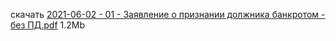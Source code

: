 <!-- [В начало](/docs/index.md) -->

скачать [2021-06-02 - 01 - Заявление о признании должника банкротом - без ПД.pdf](https://raw.githubusercontent.com/polnomochiya-prava/net-polnomochiy-y-doveritelya-sovcombank-public/df85e1382570bfcaef58c9aa813f654d4d900a51/docs/dokumenty-v-sud-dele/2021-06-02-01-zayavlenie-o-priznanii-dolgnika-bankrotom/2021-06-02%20-%2001%20-%20%D0%97%D0%B0%D1%8F%D0%B2%D0%BB%D0%B5%D0%BD%D0%B8%D0%B5%20%D0%BE%20%D0%BF%D1%80%D0%B8%D0%B7%D0%BD%D0%B0%D0%BD%D0%B8%D0%B8%20%D0%B4%D0%BE%D0%BB%D0%B6%D0%BD%D0%B8%D0%BA%D0%B0%20%D0%B1%D0%B0%D0%BD%D0%BA%D1%80%D0%BE%D1%82%D0%BE%D0%BC%20-%20%D0%B1%D0%B5%D0%B7%20%D0%9F%D0%94.pdf) 1.2Mb
